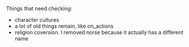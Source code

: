 Things that need checking:
- character cultures
- a lot of old things remain, like on_actions
- religion coversion. I removed norse because it actually has a different name
